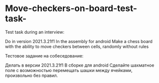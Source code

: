 # Move-checkers-on-board-test-task-

Test task during an interview:

Do in version 2021.3.21f1
In the assembly for android
Make a chess board with the ability to move checkers between cells, randomly without rules






Тестовое задание на собеседование: 

Делать в версии 2021.3.21f1
В сборке для android
Сделайте шахматное поле с возможностью перемещать шашки между ячейками, произвольно без правил.
